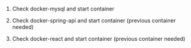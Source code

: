 1. Check docker-mysql and start container

2. Check docker-spring-api and start container (previous container needed)

3. Check docker-react and start container (previous container needed)
